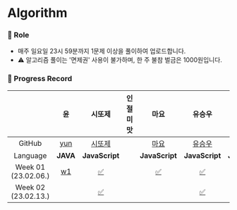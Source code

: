 # Algorithm

### 📍 Role

- 매주 일요일 23시 59분까지 1문제 이상을 풀이하여 업로드합니다.
- ⚠️ 알고리즘 풀이는 '면제권' 사용이 불가하며, 한 주 불참 벌금은 1000원입니다.

### 📍 Progress Record

|                         |                              윤                              |                            시또제                            | 인절미맛 |                             마요                             |                            유승우                            |                취할준비생                |                            유은경                            |
| :---------------------: | :----------------------------------------------------------: | :----------------------------------------------------------: | :------: | :----------------------------------------------------------: | :----------------------------------------------------------: | :--------------------------------------: | :----------------------------------------------------------: |
|         GitHub          |             [yun](https://github.com/yunji1201)              |            [시또제](https://github.com/leesiyun)             |          |              [마요](https://github.com/mayo516)              |            [유승우](https://github.com/berenickt)            | [취할준비생](https://github.com/cyd5538) |           [유은경](https://github.com/HelloHazel)            |
|        Language         |                           **JAVA**                           |                        **JavaScript**                        |          |                        **JavaScript**                        |                        **JavaScript**                        |              **JavaScript**              |                        **JavaScript**                        |
| Week 01</br>(23.02.06.) | [w1](https://github.com/get-into-the-coding-field/Algorithm/tree/main/%EC%9C%A4/w1) | [✅](https://github.com/get-into-the-coding-field/Algorithm/blob/main/%EC%8B%9C%EB%98%90%EC%A0%9C/hackerRank/electronics-shop.mdx) |          | [✅](https://github.com/get-into-the-coding-field/Algorithm/blob/main/%EB%A7%88%EC%9A%94/%EC%8A%A4%ED%83%9D%ED%81%90/%ED%94%84%EB%A6%B0%ED%84%B0.js) | [✅](https://github.com/get-into-the-coding-field/Algorithm/blob/main/유승우/week1_공주구하기-큐.js) |                                          |                                                              |
| Week 02</br>(23.02.13.) |                                                              | [✅](https://github.com/get-into-the-coding-field/Algorithm/tree/main/시또제/hackerRank/cats-and-a-mouse.mdx) |          |                                                              | [✅](https://github.com/get-into-the-coding-field/Algorithm/blob/main/유승우/week2_LRU-kakao-2-unshift-splie.js) |                                          | [✅](https://github.com/get-into-the-coding-field/Algorithm/blob/main/%EC%9C%A0%EC%9D%80%EA%B2%BD/1.%20level-1/min.js) |

